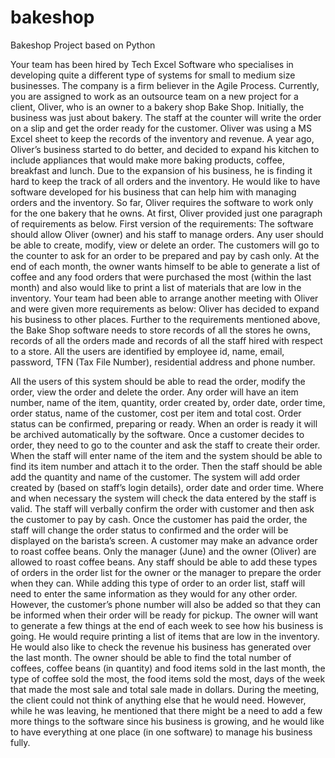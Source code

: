 # bakeshop
Bakeshop Project based on Python

Your team has been hired by Tech Excel Software who specialises in developing quite a different type of
systems for small to medium size businesses. The company is a firm believer in the Agile Process. Currently,
you are assigned to work as an outsource team on a new project for a client, Oliver, who is an owner to a
bakery shop Bake Shop.
Initially, the business was just about bakery. The staff at the counter will write the order on a slip and get
the order ready for the customer. Oliver was using a MS Excel sheet to keep the records of the inventory
and revenue.
A year ago, Oliver’s business started to do better, and decided to expand his kitchen to include appliances
that would make more baking products, coffee, breakfast and lunch. Due to the expansion of his business,
he is finding it hard to keep the track of all orders and the inventory. He would like to have software
developed for his business that can help him with managing orders and the inventory. So far, Oliver requires
the software to work only for the one bakery that he owns.
At first, Oliver provided just one paragraph of requirements as below.
First version of the requirements:
The software should allow Oliver (owner) and his staff to manage orders. Any user should be able to create,
modify, view or delete an order. The customers will go to the counter to ask for an order to be prepared and
pay by cash only. At the end of each month, the owner wants himself to be able to generate a list of coffee
and any food orders that were purchased the most (within the last month) and also would like to print a list
of materials that are low in the inventory.
Your team had been able to arrange another meeting with Oliver and were given more
requirements as below:
Oliver has decided to expand his business to other places. 
Further to the requirements mentioned above, the Bake Shop software needs to store records of all the
stores he owns, records of all the orders made and records of all the staff hired with respect to a store. All
the users are identified by employee id, name, email, password, TFN (Tax File Number), residential address
and phone number.

All the users of this system should be able to read the order, modify the order, view the order and delete the
order. Any order will have an item number, name of the item, quantity, order created by, order date, order
time, order status, name of the customer, cost per item and total cost. Order status can be confirmed,
preparing or ready. When an order is ready it will be archived automatically by the software.
Once a customer decides to order, they need to go to the counter and ask the staff to create their order.
When the staff will enter name of the item and the system should be able to find its item number and attach
it to the order. Then the staff should be able add the quantity and name of the customer. The system will
add order created by (based on staff’s login details), order date and order time. Where and when necessary
the system will check the data entered by the staff is valid. The staff will verbally confirm the order with
customer and then ask the customer to pay by cash. Once the customer has paid the order, the staff will
change the order status to confirmed and the order will be displayed on the barista’s screen.
A customer may make an advance order to roast coffee beans. Only the manager (June) and the owner
(Oliver) are allowed to roast coffee beans. Any staff should be able to add these types of orders in the order
list for the owner or the manager to prepare the order when they can. While adding this type of order to an
order list, staff will need to enter the same information as they would for any other order. However, the
customer’s phone number will also be added so that they can be informed when their order will be ready for
pickup.
The owner will want to generate a few things at the end of each week to see how his business is going. He
would require printing a list of items that are low in the inventory. He would also like to check the revenue
his business has generated over the last month. The owner should be able to find the total number of coffees,
coffee beans (in quantity) and food items sold in the last month, the type of coffee sold the most, the food
items sold the most, days of the week that made the most sale and total sale made in dollars.
During the meeting, the client could not think of anything else that he would need. However, while he was
leaving, he mentioned that there might be a need to add a few more things to the software since his business
is growing, and he would like to have everything at one place (in one software) to manage his business fully.
